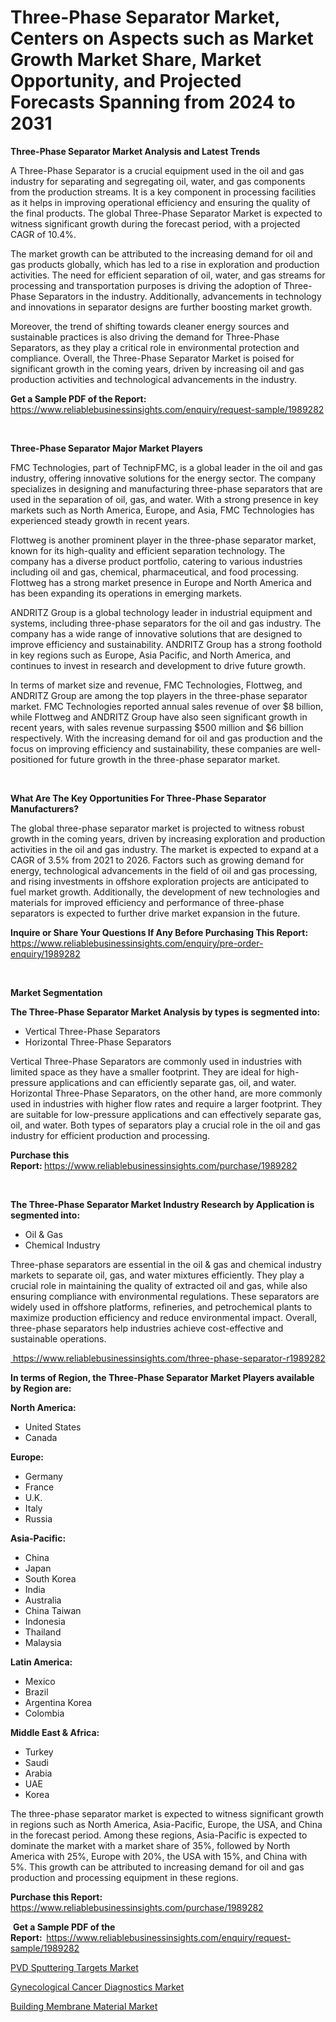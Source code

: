 <p><h1>Three-Phase Separator Market, Centers on Aspects such as Market Growth Market Share, Market Opportunity, and Projected Forecasts Spanning from 2024 to 2031</h1></p><p><strong>Three-Phase Separator Market Analysis and Latest Trends</strong></p>
<p><p>A Three-Phase Separator is a crucial equipment used in the oil and gas industry for separating and segregating oil, water, and gas components from the production streams. It is a key component in processing facilities as it helps in improving operational efficiency and ensuring the quality of the final products. The global Three-Phase Separator Market is expected to witness significant growth during the forecast period, with a projected CAGR of 10.4%.</p><p>The market growth can be attributed to the increasing demand for oil and gas products globally, which has led to a rise in exploration and production activities. The need for efficient separation of oil, water, and gas streams for processing and transportation purposes is driving the adoption of Three-Phase Separators in the industry. Additionally, advancements in technology and innovations in separator designs are further boosting market growth.</p><p>Moreover, the trend of shifting towards cleaner energy sources and sustainable practices is also driving the demand for Three-Phase Separators, as they play a critical role in environmental protection and compliance. Overall, the Three-Phase Separator Market is poised for significant growth in the coming years, driven by increasing oil and gas production activities and technological advancements in the industry.</p></p>
<p><strong>Get a Sample PDF of the Report:&nbsp;</strong> <a href="https://www.reliablebusinessinsights.com/enquiry/request-sample/1989282">https://www.reliablebusinessinsights.com/enquiry/request-sample/1989282</a></p>
<p>&nbsp;</p>
<p><strong>Three-Phase Separator Major Market Players</strong></p>
<p><p>FMC Technologies, part of TechnipFMC, is a global leader in the oil and gas industry, offering innovative solutions for the energy sector. The company specializes in designing and manufacturing three-phase separators that are used in the separation of oil, gas, and water. With a strong presence in key markets such as North America, Europe, and Asia, FMC Technologies has experienced steady growth in recent years.</p><p>Flottweg is another prominent player in the three-phase separator market, known for its high-quality and efficient separation technology. The company has a diverse product portfolio, catering to various industries including oil and gas, chemical, pharmaceutical, and food processing. Flottweg has a strong market presence in Europe and North America and has been expanding its operations in emerging markets.</p><p>ANDRITZ Group is a global technology leader in industrial equipment and systems, including three-phase separators for the oil and gas industry. The company has a wide range of innovative solutions that are designed to improve efficiency and sustainability. ANDRITZ Group has a strong foothold in key regions such as Europe, Asia Pacific, and North America, and continues to invest in research and development to drive future growth.</p><p>In terms of market size and revenue, FMC Technologies, Flottweg, and ANDRITZ Group are among the top players in the three-phase separator market. FMC Technologies reported annual sales revenue of over $8 billion, while Flottweg and ANDRITZ Group have also seen significant growth in recent years, with sales revenue surpassing $500 million and $6 billion respectively. With the increasing demand for oil and gas production and the focus on improving efficiency and sustainability, these companies are well-positioned for future growth in the three-phase separator market.</p></p>
<p>&nbsp;</p>
<p><strong>What Are The Key Opportunities For Three-Phase Separator Manufacturers?</strong></p>
<p><p>The global three-phase separator market is projected to witness robust growth in the coming years, driven by increasing exploration and production activities in the oil and gas industry. The market is expected to expand at a CAGR of 3.5% from 2021 to 2026. Factors such as growing demand for energy, technological advancements in the field of oil and gas processing, and rising investments in offshore exploration projects are anticipated to fuel market growth. Additionally, the development of new technologies and materials for improved efficiency and performance of three-phase separators is expected to further drive market expansion in the future.</p></p>
<p><strong>Inquire or Share Your Questions If Any Before Purchasing This Report:</strong> <a href="https://www.reliablebusinessinsights.com/enquiry/pre-order-enquiry/1989282">https://www.reliablebusinessinsights.com/enquiry/pre-order-enquiry/1989282</a></p>
<p>&nbsp;</p>
<p><strong>Market Segmentation</strong></p>
<p><strong>The Three-Phase Separator Market Analysis by types is segmented into:</strong></p>
<p><ul><li>Vertical Three-Phase Separators</li><li>Horizontal Three-Phase Separators</li></ul></p>
<p><p>Vertical Three-Phase Separators are commonly used in industries with limited space as they have a smaller footprint. They are ideal for high-pressure applications and can efficiently separate gas, oil, and water. Horizontal Three-Phase Separators, on the other hand, are more commonly used in industries with higher flow rates and require a larger footprint. They are suitable for low-pressure applications and can effectively separate gas, oil, and water. Both types of separators play a crucial role in the oil and gas industry for efficient production and processing.</p></p>
<p><strong>Purchase this Report:&nbsp;</strong><a href="https://www.reliablebusinessinsights.com/purchase/1989282">https://www.reliablebusinessinsights.com/purchase/1989282</a></p>
<p>&nbsp;</p>
<p><strong>The Three-Phase Separator Market Industry Research by Application is segmented into:</strong></p>
<p><ul><li>Oil & Gas</li><li>Chemical Industry</li></ul></p>
<p><p>Three-phase separators are essential in the oil & gas and chemical industry markets to separate oil, gas, and water mixtures efficiently. They play a crucial role in maintaining the quality of extracted oil and gas, while also ensuring compliance with environmental regulations. These separators are widely used in offshore platforms, refineries, and petrochemical plants to maximize production efficiency and reduce environmental impact. Overall, three-phase separators help industries achieve cost-effective and sustainable operations.</p></p>
<p><a href="https://www.reliablebusinessinsights.com/three-phase-separator-r1989282">&nbsp;https://www.reliablebusinessinsights.com/three-phase-separator-r1989282</a></p>
<p><strong>In terms of Region, the Three-Phase Separator Market Players available by Region are:</strong></p>
<p>
    <p> <strong> North America: </strong>
        <ul>
            <li>United States</li>
            <li>Canada</li>
        </ul>
        </p> 
    <p> <strong> Europe: </strong>
        <ul>
            <li>Germany</li>
            <li>France</li>
            <li>U.K.</li>
            <li>Italy</li>
            <li>Russia</li>
        </ul>
        </p> 
    <p> <strong> Asia-Pacific: </strong>
        <ul>
            <li>China</li>
            <li>Japan</li>
            <li>South Korea</li>
            <li>India</li>
            <li>Australia</li>
            <li>China Taiwan</li>
            <li>Indonesia</li>
            <li>Thailand</li>
            <li>Malaysia</li>
        </ul>
        </p> 
    <p> <strong> Latin America: </strong>
        <ul>
            <li>Mexico</li>
            <li>Brazil</li>
            <li>Argentina Korea</li>
            <li>Colombia</li>
        </ul>
        </p> 
    <p> <strong> Middle East & Africa: </strong>
        <ul>
            <li>Turkey</li>
            <li>Saudi</li>
            <li>Arabia</li>
            <li>UAE</li>
            <li>Korea</li>
        </ul>
    </p>
    </p>
<p><p>The three-phase separator market is expected to witness significant growth in regions such as North America, Asia-Pacific, Europe, the USA, and China in the forecast period. Among these regions, Asia-Pacific is expected to dominate the market with a market share of 35%, followed by North America with 25%, Europe with 20%, the USA with 15%, and China with 5%. This growth can be attributed to increasing demand for oil and gas production and processing equipment in these regions.</p></p>
<p><strong>Purchase this Report: </strong><a href="https://www.reliablebusinessinsights.com/purchase/1989282">https://www.reliablebusinessinsights.com/purchase/1989282</a></p>
<p>&nbsp;<strong>Get a Sample PDF of the Report:&nbsp;&nbsp;</strong><a href="https://www.reliablebusinessinsights.com/enquiry/request-sample/1989282">https://www.reliablebusinessinsights.com/enquiry/request-sample/1989282</a></p>
<p><strong></strong></p>
<p><p><a href="https://www.linkedin.com/pulse/global-pvd-sputtering-targets-market-product-type-application-kfhoe?trackingId=WtYXW5tfrr%2FqVaaep6AcCQ%3D%3D">PVD Sputtering Targets Market</a></p><p><a href="https://www.linkedin.com/pulse/comprehensive-analysis-global-gynecological-cancer-diagnostics-gzwef?trackingId=CXb43I5SqRn699augy0kmA%3D%3D">Gynecological Cancer Diagnostics Market</a></p><p><a href="https://www.linkedin.com/pulse/global-building-membrane-material-market-projected-grow-cagr-li6tf?trackingId=Bsf%2BRyX%2F0OPMl5Pfwgj27w%3D%3D">Building Membrane Material Market</a></p></p>